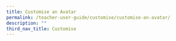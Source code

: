```yaml
---
title: Customise an Avatar
permalink: /teacher-user-guide/customise/customise-an-avatar/
description: ""
third_nav_title: Customise
---
```

